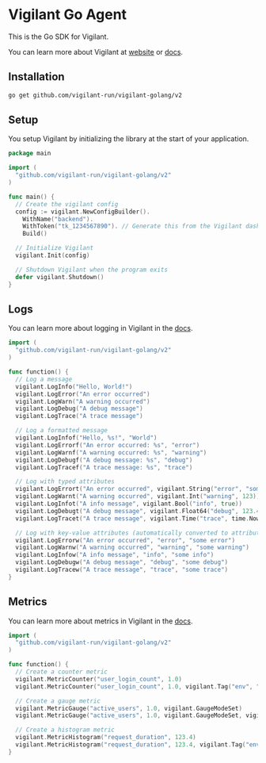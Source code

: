 # Vigilant Go Agent

This is the Go SDK for Vigilant.

You can learn more about Vigilant at [website](https://vigilant.run) or [docs](https://docs.vigilant.run).

## Installation

```bash
go get github.com/vigilant-run/vigilant-golang/v2
```

## Setup

You setup Vigilant by initializing the library at the start of your application.

```go
package main

import (
  "github.com/vigilant-run/vigilant-golang/v2"
)

func main() {
  // Create the vigilant config
  config := vigilant.NewConfigBuilder().
    WithName("backend").
    WithToken("tk_1234567890"). // Generate this from the Vigilant dashboard
    Build()

  // Initialize Vigilant
  vigilant.Init(config)

  // Shutdown Vigilant when the program exits
  defer vigilant.Shutdown()
}
```

## Logs 

You can learn more about logging in Vigilant in the [docs](https://docs.vigilant.run/logs).

```go
import (
  "github.com/vigilant-run/vigilant-golang/v2"
)

func function() {
  // Log a message
  vigilant.LogInfo("Hello, World!")
  vigilant.LogError("An error occurred")
  vigilant.LogWarn("A warning occurred")
  vigilant.LogDebug("A debug message")
  vigilant.LogTrace("A trace message")

  // Log a formatted message
  vigilant.LogInfof("Hello, %s!", "World")
  vigilant.LogErrorf("An error occurred: %s", "error")
  vigilant.LogWarnf("A warning occurred: %s", "warning")
  vigilant.LogDebugf("A debug message: %s", "debug")
  vigilant.LogTracef("A trace message: %s", "trace")

  // Log with typed attributes
  vigilant.LogErrort("An error occurred", vigilant.String("error", "some error"))
  vigilant.LogWarnt("A warning occurred", vigilant.Int("warning", 123))
  vigilant.LogInfot("A info message", vigilant.Bool("info", true))
  vigilant.LogDebugt("A debug message", vigilant.Float64("debug", 123.456))
  vigilant.LogTracet("A trace message", vigilant.Time("trace", time.Now()))

  // Log with key-value attributes (automatically converted to attribute pairs)
  vigilant.LogErrorw("An error occurred", "error", "some error")
  vigilant.LogWarnw("A warning occurred", "warning", "some warning")
  vigilant.LogInfow("A info message", "info", "some info")
  vigilant.LogDebugw("A debug message", "debug", "some debug")
  vigilant.LogTracew("A trace message", "trace", "some trace")
}
```

## Metrics

You can learn more about metrics in Vigilant in the [docs](https://docs.vigilant.run/metrics).

```go
import (
  "github.com/vigilant-run/vigilant-golang/v2"
)

func function() {
  // Create a counter metric 
  vigilant.MetricCounter("user_login_count", 1.0)
  vigilant.MetricCounter("user_login_count", 1.0, vigilant.Tag("env", "production"))

  // Create a gauge metric
  vigilant.MetricGauge("active_users", 1.0, vigilant.GaugeModeSet)
  vigilant.MetricGauge("active_users", 1.0, vigilant.GaugeModeSet, vigilant.Tag("env", "production"))

  // Create a histogram metric
  vigilant.MetricHistogram("request_duration", 123.4)
  vigilant.MetricHistogram("request_duration", 123.4, vigilant.Tag("env", "production"))
}
```
